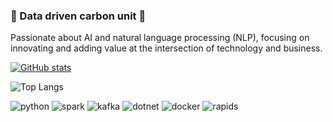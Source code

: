 ### 🧬 Data driven carbon unit 🧬 
Passionate about AI and natural language processing (NLP), focusing on innovating and adding value at the intersection of technology and business.

[![GitHub stats](https://github-readme-stats.vercel.app/api?username=puppetm4st3r&custom_title=Stats&rank_icon=percentile&hide=prs&show=reviews,discussions_started&show_icons=true&count_private=true&theme=ocean_dark)](https://github.com/anuraghazra/github-readme-stats)

![Top Langs](https://github-readme-stats.vercel.app/api/top-langs/?username=puppetm4st3r&layout=compact&theme=ocean_dark&hide=jupyter-notebook)

![python](https://img.shields.io/badge/-Python-555555?style=flat&logo=Python&logoColor=93fc00)
![spark](https://img.shields.io/badge/-Spark-555555?style=flat&logo=ApacheSpark&logoColor=93fc00)
![kafka](https://img.shields.io/badge/-Kafka-555555?style=flat&logo=Apachekafka&logoColor=93fc00)
![dotnet](https://img.shields.io/badge/-DotNet-555555?style=flat&logo=dotnet&logoColor=93fc00)
![docker](https://img.shields.io/badge/-Docker-555555?style=flat&logo=docker&logoColor=93fc00)
![rapids](https://img.shields.io/badge/-Rapids-555555?style=flat&logo=nvidia&logoColor=93fc00)
